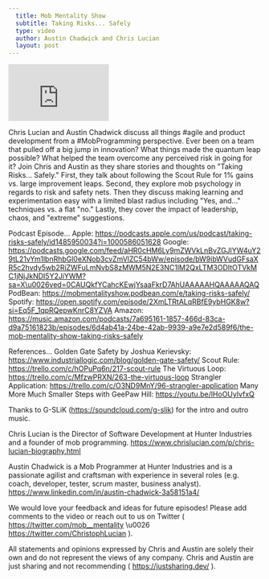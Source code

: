```yaml
---
  title: Mob Mentality Show
  subtitle: Taking Risks... Safely
  type: video
  author: Austin Chadwick and Chris Lucian
  layout: post
---
```


<iframe width="200" height="113" src="https://www.youtube.com/embed/gf56ES2ZTUE?feature=oembed" frameborder="0" allow="accelerometer; autoplay; clipboard-write; encrypted-media; gyroscope; picture-in-picture; web-share" allowfullscreen title="Taking Risks... Safely"></iframe>

Chris Lucian and Austin Chadwick discuss all things #agile and product development from a #MobProgramming perspective. Ever been on a team that pulled off a big jump in innovation? What things made the quantum leap possible? What helped the team overcome any perceived risk in going for it? Join Chris and Austin as they share stories and thoughts on \"Taking Risks... Safely.\" First, they talk about following the Scout Rule for 1% gains vs. large improvement leaps. Second, they explore mob psychology in regards to risk and safety nets. Then they discuss making learning and experimentation easy with a limited blast radius including \"Yes, and...\" techniques vs. a flat \"no.\" Lastly, they cover the impact of leadership, chaos, and \"extreme\" suggestions. 

Podcast Episode…
Apple: https://podcasts.apple.com/us/podcast/taking-risks-safely/id1485950034?i=1000586051628
Google: https://podcasts.google.com/feed/aHR0cHM6Ly9mZWVkLnBvZGJlYW4uY29tL21vYm1lbnRhbGl0eXNob3cvZmVlZC54bWw/episode/bW9ibWVudGFsaXR5c2hvdy5wb2RiZWFuLmNvbS8zMWM5N2E3NC1lM2QxLTM3ODItOTVkMC1jNjJkNDI5Y2JiYWM?sa=X\u0026ved=0CAUQkfYCahcKEwjYsaaFkrD7AhUAAAAAHQAAAAAQAQ
PodBean: https://mobmentalityshow.podbean.com/e/taking-risks-safely/
Spotify: https://open.spotify.com/episode/2XmLTRtALqRBfE9ybHGK8w?si=Eq5F_1qpRQepwKnrC8YZVA
Amazon: https://music.amazon.com/podcasts/7a695161-1857-466d-83ca-d9a75161823b/episodes/6d4ab41a-24be-42ab-9939-a9e7e2d589f6/the-mob-mentality-show-taking-risks-safely

References...
Golden Gate Safety by Joshua Kerievsky: https://www.industriallogic.com/blog/golden-gate-safety/
Scout Rule: https://trello.com/c/hOPuPq6n/217-scout-rule
The Virtuous Loop: https://trello.com/c/MfzwPRXN/263-the-virtuous-loop
Strangler Application: https://trello.com/c/O3ND9MnY/96-strangler-application
Many More Much Smaller Steps with GeePaw Hill: https://youtu.be/lHoOUylvfxQ

Thanks to G-SLiK (https://soundcloud.com/g-slik) for the intro and outro music.
 
Chris Lucian is the Director of Software Development at Hunter Industries and a founder of mob programming. https://www.chrislucian.com/p/chris-lucian-biography.html 

Austin Chadwick is a Mob Programmer at Hunter Industries and is a passionate agilist and craftsman with experience in several roles (e.g. coach, developer, tester, scrum master, business analyst). https://www.linkedin.com/in/austin-chadwick-3a58151a4/ 
 
We would love your feedback and ideas for future episodes! Please add comments to the video or reach out to us on Twitter ( https://twitter.com/mob__mentality \u0026 https://twitter.com/ChristophLucian ).
 
All statements and opinions expressed by Chris and Austin are solely their own and do not represent the views of any company. Chris and Austin are just sharing and not recommending ( https://justsharing.dev/ ).


